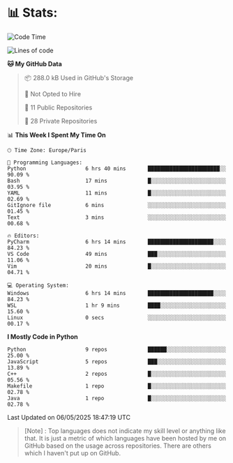

<h1>📊 Stats:</h1>

<!--START_SECTION:waka-->
![Code Time](http://img.shields.io/badge/Code%20Time-869%20hrs%2013%20mins-blue)

![Lines of code](https://img.shields.io/badge/From%20Hello%20World%20I%27ve%20Written-6.6%20million%20lines%20of%20code-blue)

**🐱 My GitHub Data** 

> 📦 288.0 kB Used in GitHub's Storage 
 > 
> 🚫 Not Opted to Hire
 > 
> 📜 11 Public Repositories 
 > 
> 🔑 28 Private Repositories 
 > 
📊 **This Week I Spent My Time On** 

```text
🕑︎ Time Zone: Europe/Paris

💬 Programming Languages: 
Python                   6 hrs 40 mins       ███████████████████████░░   90.09 % 
Bash                     17 mins             █░░░░░░░░░░░░░░░░░░░░░░░░   03.95 % 
YAML                     11 mins             █░░░░░░░░░░░░░░░░░░░░░░░░   02.69 % 
GitIgnore file           6 mins              ░░░░░░░░░░░░░░░░░░░░░░░░░   01.45 % 
Text                     3 mins              ░░░░░░░░░░░░░░░░░░░░░░░░░   00.68 % 

🔥 Editors: 
PyCharm                  6 hrs 14 mins       █████████████████████░░░░   84.23 % 
VS Code                  49 mins             ███░░░░░░░░░░░░░░░░░░░░░░   11.06 % 
Vim                      20 mins             █░░░░░░░░░░░░░░░░░░░░░░░░   04.71 % 

💻 Operating System: 
Windows                  6 hrs 14 mins       █████████████████████░░░░   84.23 % 
WSL                      1 hr 9 mins         ████░░░░░░░░░░░░░░░░░░░░░   15.60 % 
Linux                    0 secs              ░░░░░░░░░░░░░░░░░░░░░░░░░   00.17 % 
```

**I Mostly Code in Python** 

```text
Python                   9 repos             ██████░░░░░░░░░░░░░░░░░░░   25.00 % 
JavaScript               5 repos             ███░░░░░░░░░░░░░░░░░░░░░░   13.89 % 
C++                      2 repos             █░░░░░░░░░░░░░░░░░░░░░░░░   05.56 % 
Makefile                 1 repo              █░░░░░░░░░░░░░░░░░░░░░░░░   02.78 % 
Java                     1 repo              █░░░░░░░░░░░░░░░░░░░░░░░░   02.78 % 
```




 Last Updated on 06/05/2025 18:47:19 UTC
<!--END_SECTION:waka-->

 > [Note] : Top languages does not indicate my skill level or anything like that. It is just a metric of which languages have been hosted by me on GitHub based on the usage across repositories. There are others which I haven't put up on GitHub.</span>
